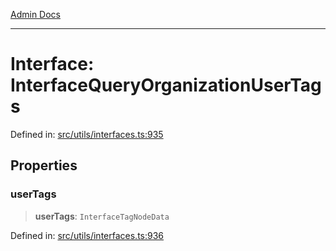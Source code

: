 [Admin Docs](/)

***

# Interface: InterfaceQueryOrganizationUserTags

Defined in: [src/utils/interfaces.ts:935](https://github.com/PalisadoesFoundation/talawa-admin/blob/main/src/utils/interfaces.ts#L935)

## Properties

### userTags

> **userTags**: `InterfaceTagNodeData`

Defined in: [src/utils/interfaces.ts:936](https://github.com/PalisadoesFoundation/talawa-admin/blob/main/src/utils/interfaces.ts#L936)
